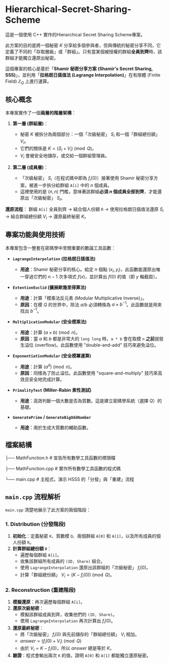 # Hierarchical-Secret-Sharing-Scheme

這是一個使用 C++ 實作的Hierarchical Secret Sharing Scheme專案。

此方案的目的是將一個秘密 $K$ 分享給多個參與者，但與傳統的秘密分享不同，它定義了不同的「存取層級」或「群組」。只有當某個被授權的群組**全員到齊**時，該群組才能獨立還原出秘密。

這個專案的核心是基於「**Shamir 秘密分享方案 (Shamir's Secret Sharing, SSS)**」，並利用「**拉格朗日插值法 (Lagrange Interpolation)**」在有限體 (Finite Field) $\mathbb{Z}_Q$ 上進行運算。

## 核心概念

本專案實作了一個**兩層的階層架構**：

1.  **第一層 (群組層)**：
    * 秘密 $K$ 被拆分為兩個部分：一個「次級秘密」 $S_i$ 和一個「群組總份額」 $V_i$。
    * 它們的關係是 $K = (S_i + V_i) \pmod Q$。
    * $V_i$ 會被安全地儲存，或交給一個群組管理員。

2.  **第二層 (成員層)**：
    * 「次級秘密」 $S_i$（在程式碼中即為 $f_i(0)$）接著使用 Shamir 秘密分享方案，被進一步拆分給群組 `A[i]` 中的 $n$ 個成員。
    * 這裡使用的是 $(n, n)$ 門檻，意味著該群組**必須 $n$ 個成員全部到齊**，才能還原出「次級秘密」 $S_i$。

**還原流程**：
群組 `A[i]` 全員到齊 $\rightarrow$ 結合個人份額 `R` $\rightarrow$ 使用拉格朗日插值法還原 $S_i$ $\rightarrow$ 結合群組總份額 $V_i$ $\rightarrow$ 還原最終秘密 $K$。

## 專案功能與使用技術

本專案包含一整套在密碼學中至關重要的數論工具函數：

* **`LagrangeInterpolation` (拉格朗日插值法)**
    * **用途**：Shamir 秘密分享的核心。給定 $n$ 個點 $(x_i, y_i)$，此函數能還原出唯一穿過它們的 $n-1$ 次多項式 $f(x)$，並計算出 $f(0)$ 的值（即 $y$ 軸截距）。

* **`ExtentionEuclid` (擴展歐幾里得算法)**
    * **用途**：計算「模乘法反元素 (Modular Multiplicative Inverse)」。
    * **原因**：在模 $Q$ 的世界中，除法 $a / b$ 必須轉換為 $a \times b^{-1}$。此函數就是用來找出 $b^{-1}$。

* **`MultiplicationModular` (安全模乘法)**
    * **用途**：計算 $(a \times b) \pmod n$。
    * **原因**：當 $a$ 和 $b$ 都是非常大的 `long long` 時，`a * b` 會在取模 `n` **之前**就發生溢位 (overflow)。此函數使用 "double-and-add" 技巧來避免溢位。

* **`ExponentiationModular` (安全模冪運算)**
    * **用途**：計算 $(a^d) \pmod n$。
    * **原因**：同樣為了防止溢位。此函數使用 "square-and-multiply" 技巧來高效且安全地完成計算。

* **`PrimalityTest` (Miller-Rabin 素性測試)**
    * **用途**：高效判斷一個大數是否為質數。這是建立密碼學系統（選擇 $Q$）的基礎。

* **`GeneratePrime` / `GenerateBigOddNumber`**
    * **用途**：用於生成大質數的輔助函數。
## 檔案結構
├── MathFunction.h # 宣告所有數學工具函數的標頭檔

├── MathFunction.cpp # 實作所有數學工具函數的程式碼

└── main.cpp # 主程式，演示 HSSS 的「分發」與「重建」流程
 
## `main.cpp` 流程解析

`main.cpp` 清楚地展示了此方案的兩個階段：

### 1. Distribution (分發階段)

1.  **初始化**：定義秘密 `K`、質數模 `Q`、兩個群組 `A[0]` 和 `A[1]`，以及所有成員的個人份額 `R`。
2.  **計算群組總份額 `V`**：
    * 遍歷每個群組 `A[i]`。
    * 收集該群組所有成員的 `(ID, Share)` 組合。
    * 使用 `LagrangeInterpolation` 還原出該群組的「次級秘密」 $f_i(0)$。
    * 計算「群組總份額」 $V_i = (K - f_i(0)) \pmod Q$。

### 2. Reconstruction (重建階段)

1.  **模擬還原**：再次遍歷每個群組 `A[i]`。
2.  **還原次級秘密**：
    * 模擬該群組成員到齊，收集他們的 `(ID, Share)`。
    * 使用 `LagrangeInterpolation` 再次計算出 $f_i(0)$。
3.  **還原最終秘密**：
    * 將「次級秘密」 $f_i(0)$ 與先前儲存的「群組總份額」 $V_i$ 相加。
    * $answer = (f_i(0) + V_i) \pmod Q$
    * 由於 $V_i = K - f_i(0)$，所以 $answer$ 總是等於 $K$。
4.  **驗證**：程式會輸出兩次 `K` 的值，證明 `A[0]` 和 `A[1]` 都能獨立還原秘密。
